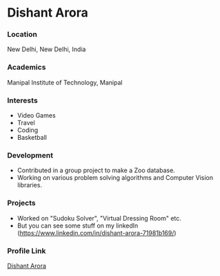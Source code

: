 # Dishant Arora

### Location

New Delhi, New Delhi, India

### Academics

Manipal Institute of Technology, Manipal

### Interests

- Video Games
- Travel
- Coding
- Basketball

### Development

- Contributed in a group project to make a Zoo database.
- Working on various problem solving algorithms and Computer Vision libraries.

### Projects

- Worked on "Sudoku Solver", "Virtual Dressing Room" etc.
- But you can see some stuff on my linkedIn (https://www.linkedin.com/in/dishant-arora-71981b169/)

### Profile Link

[Dishant Arora](https://github.com/Supr3me-code)
